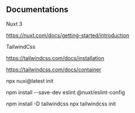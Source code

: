 


## Documentations

Nuxt 3

https://nuxt.com/docs/getting-started/introduction


TailwindCss

https://tailwindcss.com/docs/installation

https://tailwindcss.com/docs/container




npx nuxi@latest init <project-name>

npm install --save-dev eslint @nuxt/eslint-config

npm install -D tailwindcss
npx tailwindcss init


